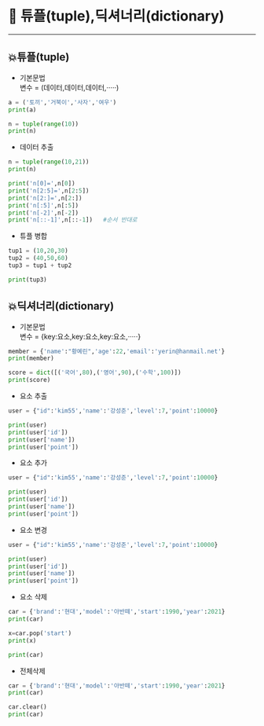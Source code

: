 # 📃 튜플(tuple),딕셔너리(dictionary)
***


            
##  💥튜플(tuple)
* 기본문법           
변수 = (데이터,데이터,데이터,·····)
```python
a = ('토끼','거북이','사자','여우')
print(a)

n = tuple(range(10))
print(n)
```         

* 데이터 추출
```python
n = tuple(range(10,21))
print(n)

print('n[0]=',n[0])
print('n[2:5]=',n[2:5])
print('n[2:]=',n[2:])
print('n[:5]',n[:5])
print('n[-2]',n[-2])
print('n[::-1]',n[::-1])   #순서 반대로
```

* 튜플 병합
```python
tup1 = (10,20,30)
tup2 = (40,50,60)
tup3 = tup1 + tup2

print(tup3)
```
## 💥딕셔너리(dictionary)

* 기본문법          
변수 = {key:요소,key:요소,key:요소,·····}

```python
member = {'name':"황예린",'age':22,'email':'yerin@hanmail.net'}
print(member)

score = dict([('국어',80),('영어',90),('수학',100)])
print(score)

```
* 요소 추출
```python
user = {"id":'kim55','name':'강성준','level':7,'point':10000}

print(user)
print(user['id'])
print(user['name'])
print(user['point'])

```
* 요소 추가
```python
user = {"id":'kim55','name':'강성준','level':7,'point':10000}

print(user)
print(user['id'])
print(user['name'])
print(user['point'])

```

* 요소 변경
```python
user = {"id":'kim55','name':'강성준','level':7,'point':10000}

print(user)
print(user['id'])
print(user['name'])
print(user['point'])
```

* 요소 삭제
```python
car = {'brand':'현대','model':'아반떼','start':1990,'year':2021}
print(car)

x=car.pop('start')
print(x)

print(car)
```

* 전체삭제
```python
car = {'brand':'현대','model':'아반떼','start':1990,'year':2021}
print(car)

car.clear()
print(car)
```